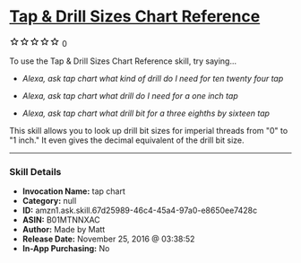 # [Tap & Drill Sizes Chart Reference](http://alexa.amazon.com/#skills/amzn1.ask.skill.67d25989-46c4-45a4-97a0-e8650ee7428c)
![0 stars](../../images/ic_star_border_black_18dp_1x.png)![0 stars](../../images/ic_star_border_black_18dp_1x.png)![0 stars](../../images/ic_star_border_black_18dp_1x.png)![0 stars](../../images/ic_star_border_black_18dp_1x.png)![0 stars](../../images/ic_star_border_black_18dp_1x.png) 0

To use the Tap & Drill Sizes Chart Reference skill, try saying...

* *Alexa, ask tap chart what kind of drill do I need for ten twenty four tap*

* *Alexa, ask tap chart what drill do I need for a one inch tap*

* *Alexa, ask tap chart what drill bit for a three eighths by sixteen tap*

This skill allows you to look up drill bit sizes for imperial threads from "0" to "1 inch." It even gives the decimal equivalent of the drill bit size.

***

### Skill Details

* **Invocation Name:** tap chart
* **Category:** null
* **ID:** amzn1.ask.skill.67d25989-46c4-45a4-97a0-e8650ee7428c
* **ASIN:** B01MTNNXAC
* **Author:** Made by Matt
* **Release Date:** November 25, 2016 @ 03:38:52
* **In-App Purchasing:** No
